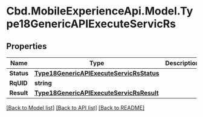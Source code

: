 # Cbd.MobileExperienceApi.Model.Type18GenericAPIExecuteServicRs

## Properties

Name | Type | Description | Notes
------------ | ------------- | ------------- | -------------
**Status** | [**Type18GenericAPIExecuteServicRsStatus**](Type18GenericAPIExecuteServicRsStatus.md) |  | 
**RqUID** | **string** |  | 
**Result** | [**Type18GenericAPIExecuteServicRsResult**](Type18GenericAPIExecuteServicRsResult.md) |  | 

[[Back to Model list]](../README.md#documentation-for-models) [[Back to API list]](../README.md#documentation-for-api-endpoints) [[Back to README]](../README.md)

